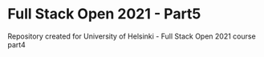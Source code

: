 # Full Stack Open 2021 - Part5
Repository created for University of Helsinki - Full Stack Open  2021 course part4
